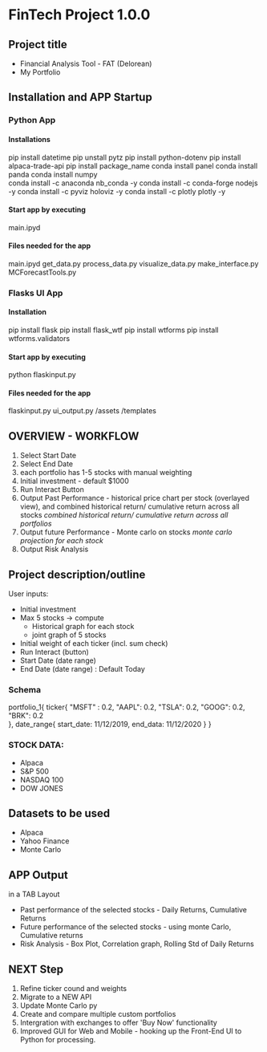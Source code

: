 # FinTech Project 1.0.0

## Project title

- Financial Analysis Tool - FAT (Delorean)
- My Portfolio

## Installation and APP Startup

### Python App

#### Installations

pip install datetime
pip unstall pytz
pip install python-dotenv
pip install alpaca-trade-api
pip install package_name
conda install panel
conda install panda
conda install numpy  
 conda install -c anaconda nb_conda -y
conda install -c conda-forge nodejs -y
conda install -c pyviz holoviz -y
conda install -c plotly plotly -y

#### Start app by executing

main.ipyd

#### Files needed for the app

main.ipyd
get_data.py
process_data.py
visualize_data.py
make_interface.py
MCForecastTools.py

### Flasks UI App

#### Installation

pip install flask
pip install flask_wtf
pip install wtforms
pip install wtforms.validators

#### Start app by executing

python flaskinput.py

#### Files needed for the app

flaskinput.py
ui_output.py
/assets
/templates

## OVERVIEW - WORKFLOW

1. Select Start Date
2. Select End Date
3. each portfolio has 1-5 stocks with manual weighting
4. Initial investment - default $1000
5. Run Interact Button
6. Output Past Performance - historical price chart per stock (overlayed view), and combined historical return/ cumulative return across all stocks
   _combined historical return/ cumulative return across all portfolios_
7. Output future Performance - Monte carlo on stocks
   _monte carlo projection for each stock_
8. Output Risk Analysis

## Project description/outline

User inputs:

- Initial investment
- Max 5 stocks -> compute
  - Historical graph for each stock
  - joint graph of 5 stocks
- Initial weight of each ticker (incl. sum check)
- Run Interact (button)
- Start Date (date range)
- End Date (date range) : Default Today

### Schema

portfolio_1{
ticker{
"MSFT" : 0.2,
"AAPL": 0.2,
"TSLA": 0.2,
"GOOG": 0.2,
"BRK": 0.2  
 },
date_range{
start_date: 11/12/2019,
end_data: 11/12/2020
}
}

### STOCK DATA:

- Alpaca
- S&P 500
- NASDAQ 100
- DOW JONES

## Datasets to be used

- Alpaca
- Yahoo Finance
- Monte Carlo

## APP Output

in a TAB Layout

- Past performance of the selected stocks - Daily Returns, Cumulative Returns
- Future performance of the selected stocks - using monte Carlo, Cumulative returns
- Risk Analysis - Box Plot, Correlation graph, Rolling Std of Daily Returns

## NEXT Step

1. Refine ticker cound and weights
2. Migrate to a NEW API
3. Update Monte Carlo py
4. Create and compare multiple custom portfolios
5. Intergration with exchanges to offer 'Buy Now' functionality
6. Improved GUI for Web and Mobile - hooking up the Front-End UI to Python for processing.
